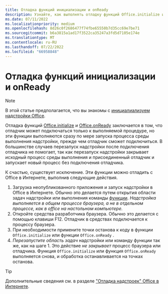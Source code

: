 ```yaml
---
title: Отладка функций инициализации и onReady
description: Узнайте, как выполнять отладку функций Office.initialize и Office.onReady.
ms.date: 07/11/2022
ms.localizationpriority: medium
ms.openlocfilehash: 8d26c0f2686477f74fbe65550b7d35cc69e7be71
ms.sourcegitcommit: b6a3815a1ad17f3522ca35247a3fd5d7105e174e
ms.translationtype: MT
ms.contentlocale: ru-RU
ms.lasthandoff: 07/22/2022
ms.locfileid: "66958848"
---
```

# <a name="debug-the-initialize-and-onready-functions"></a>Отладка функций инициализации и onReady

> [!NOTE]
> В этой статье предполагается, что вы знакомы с [инициалиализуем надстройки Office](../develop/initialize-add-in.md).

Отладка функций [Office.initialize](/javascript/api/office#office-office-initialize-function(1)) и [Office.onReady](/javascript/api/office#office-office-onready-function(1)) заключается в том, что отладчик может подключаться только к выполняемой процедуре, но эти функции выполняются сразу по мере запуска процесса среды выполнения надстройки, прежде чем отладчик сможет подключиться. В большинстве случаев перезапуск надстройки после подключения отладчика не помогает, так как перезапуск надстройки закрывает исходный процесс среды выполнения и присоединенный отладчик и запускает новый процесс без подключения отладчика.

К счастью, существует исключение. Эти функции можно отладить с Office в Интернете, выполнив следующие действия.

1. Загрузка неопубликованного приложения и запуск надстройки в Office в Интернете. Обычно это делается путем открытия области задач надстройки или выполнения команды [функции](../design/add-in-commands.md#types-of-add-in-commands). *Надстройка выполняется в общем процессе браузера, а не в отдельном процессе, как в office на настольном компьютере.*
1. Откройте средства разработчика браузера. Обычно это делается с помощью клавиши F12. Отладчик в средствах подключается к процессу браузера.
1. При необходимости примените точки останова к коду в функции `Office.initialize` или функции `Office.onReady` .
1. *Перезапустите область задач* надстройки или команду функции так же, как на шаге 1. Это действие *не закрывает* процесс браузера или отладчика. Функция `Office.initialize` или функция `Office.onReady` выполняется снова, и обработка останавливается на точках останова.

> [!TIP]
> Дополнительные сведения см. в разделе ["Отладка надстроек" Office в Интернете](debug-add-ins-in-office-online.md).
